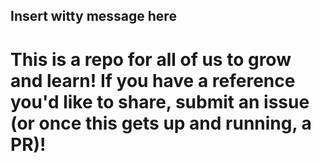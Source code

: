 ## Insert witty message here

# This is a repo for all of us to grow and learn! If you have a reference you'd like to share, submit an issue (or once this gets up and running, a PR)!
